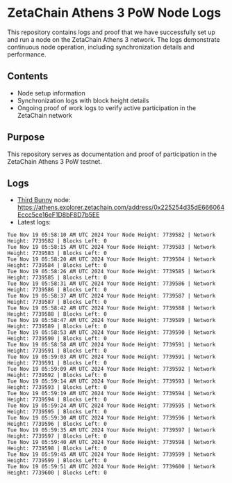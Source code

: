 # ZetaChain Athens 3 PoW Node Logs
This repository contains logs and proof that we have successfully set up and run a node on the ZetaChain Athens 3 network. The logs demonstrate continuous node operation, including synchronization details and performance.

## Contents
- Node setup information
- Synchronization logs with block height details
- Ongoing proof of work logs to verify active participation in the ZetaChain network

## Purpose
This repository serves as documentation and proof of participation in the ZetaChain Athens 3 PoW testnet.

## Logs

- [Third Bunny](https://thirdbunny.xyz/) node: https://athens.explorer.zetachain.com/address/0x225254d35dE666064Eccc5ce16eF1D8bF8D7b5EE
- Latest logs:
```
Tue Nov 19 05:58:10 AM UTC 2024 Your Node Height: 7739582 | Network Height: 7739582 | Blocks Left: 0
Tue Nov 19 05:58:15 AM UTC 2024 Your Node Height: 7739583 | Network Height: 7739583 | Blocks Left: 0
Tue Nov 19 05:58:20 AM UTC 2024 Your Node Height: 7739584 | Network Height: 7739584 | Blocks Left: 0
Tue Nov 19 05:58:26 AM UTC 2024 Your Node Height: 7739585 | Network Height: 7739585 | Blocks Left: 0
Tue Nov 19 05:58:31 AM UTC 2024 Your Node Height: 7739586 | Network Height: 7739586 | Blocks Left: 0
Tue Nov 19 05:58:37 AM UTC 2024 Your Node Height: 7739587 | Network Height: 7739587 | Blocks Left: 0
Tue Nov 19 05:58:42 AM UTC 2024 Your Node Height: 7739588 | Network Height: 7739588 | Blocks Left: 0
Tue Nov 19 05:58:47 AM UTC 2024 Your Node Height: 7739589 | Network Height: 7739589 | Blocks Left: 0
Tue Nov 19 05:58:53 AM UTC 2024 Your Node Height: 7739590 | Network Height: 7739590 | Blocks Left: 0
Tue Nov 19 05:58:58 AM UTC 2024 Your Node Height: 7739591 | Network Height: 7739591 | Blocks Left: 0
Tue Nov 19 05:59:03 AM UTC 2024 Your Node Height: 7739591 | Network Height: 7739591 | Blocks Left: 0
Tue Nov 19 05:59:09 AM UTC 2024 Your Node Height: 7739592 | Network Height: 7739592 | Blocks Left: 0
Tue Nov 19 05:59:14 AM UTC 2024 Your Node Height: 7739593 | Network Height: 7739593 | Blocks Left: 0
Tue Nov 19 05:59:19 AM UTC 2024 Your Node Height: 7739594 | Network Height: 7739594 | Blocks Left: 0
Tue Nov 19 05:59:24 AM UTC 2024 Your Node Height: 7739595 | Network Height: 7739595 | Blocks Left: 0
Tue Nov 19 05:59:30 AM UTC 2024 Your Node Height: 7739596 | Network Height: 7739596 | Blocks Left: 0
Tue Nov 19 05:59:35 AM UTC 2024 Your Node Height: 7739597 | Network Height: 7739597 | Blocks Left: 0
Tue Nov 19 05:59:40 AM UTC 2024 Your Node Height: 7739598 | Network Height: 7739598 | Blocks Left: 0
Tue Nov 19 05:59:45 AM UTC 2024 Your Node Height: 7739599 | Network Height: 7739599 | Blocks Left: 0
Tue Nov 19 05:59:51 AM UTC 2024 Your Node Height: 7739600 | Network Height: 7739600 | Blocks Left: 0
```
